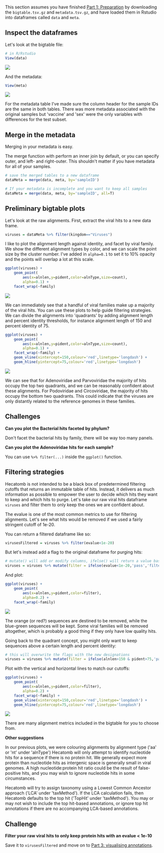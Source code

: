 
This section assumes you have finished [Part 1: Preparation](tutorialPt1.md) by downloading the `bigtable.tsv.gz` and `metadata.tsv.gz`, 
and have loaded them in Rstudio into dataframes called `data` and `meta`.

## Inspect the dataframes

Let's look at the bigtable file:

```R
# in R/Rstudio
View(data)
```

[![](img/tuteDataTable.png)](img/tuteDataTable.png)

And the metadata:

```R
View(meta)
```

![](img/tuteMetaTable.png)

For the metadata table I've made sure the column header for the sample IDs are the same in both tables.
There was more metadata associated with the original samples but 'vaccine' and 'sex' were the only variables with differences for the test subset.

## Merge in the metadata

Merging in your metadata is easy.

The merge function with perform an inner join by default, or you can specify outer, and left- and right-outer.
This shouldn't matter if you have metadata for all of your samples.

```R
# save the merged tables to a new dataframe
dataMeta = merge(data, meta, by='sampleID')

# If your metadata is incomplete and you want to keep all samples
dataMeta = merge(data, meta, by='sampleID', all=T)
```

## Preliminary bigtable plots

Let's look at the raw alignments.
First, extract the viral hits to a new data frame. 

```R
viruses = dataMeta %>% filter(kingdom=="Viruses")
```

I like to plot the alignment length against identity, and facet by viral family.
We show the different alignment types by color, and we can scale the point size by the cluster number.
I've added in `alpha=0.1` to set it to 10% opacity and the points will overlap a lot at this scale.

```R
ggplot(viruses) + 
    geom_point(
        aes(x=alnlen,y=pident,color=alnType,size=count),
        alpha=0.1) + 
    facet_wrap(~family)
```

[![](img/tuteAlnPidFam.png)](img/tuteAlnPidFam.png)

We can immediately see that a handful of viral families make up a majority of the viral hits.
You can use these plots to help guide filtering strategies.
We can divide the alignments into 'quadrants' by adding alignment length and percent identity thresholds,
for instance alignment length of 150 and percent identity of 75. 

```R
ggplot(viruses) +
    geom_point(
        aes(x=alnlen,y=pident,color=alnType,size=count),
        alpha=0.1) +
    facet_wrap(~family) +
    geom_vline(xintercept=150,colour='red',linetype='longdash') +
    geom_hline(yintercept=75,colour='red',linetype='longdash')
```

[![](img/tuteAlnPidFamQuad.png)](img/tuteAlnPidFamQuad.png)

We can see that for Adenoviridae and Parvoviridae the majority of hits occupy the top two quadrants, 
and we can be reasonably confident about these alignments.
For Podoviridae and Circoviridae, the majority of hits occupy the bottom two quadrants.
This could indicate that the viruses are only distantly related to the reference genomes in these families.

## Challenges

**Can you plot the Bacterial hits faceted by phylum?**

Don't facet the bacterial hits by family, there will be way too many panels.

**Can you plot the Adenoviridae hits for each sample?**

You can use `%>% filter(...)` inside the `ggplot()` function.


## Filtering strategies

Hecatomb is not intended to be a black box of predetermined filtering cutoffs that returns an immutable table of hits.
Instead, it delivers as much information as possible to empower the user to decide which hits they want to keep and which hits to purge.
Let's take our raw viral hits dataframe `viruses` and filter them to only keep the ones we are confident about.

The evalue is one of the most common metrics to use for filtering alignments.
Let's see what hits would be removed if we used a fairly stringent cutoff of 1e-20.

You can return a filtered dataframe like so:

```R
virusesFiltered = viruses %>% filter(evalue<1e-20)
```

But let's instead add a flag to the original dataframe for purging hits:

```R
# mutate() will add or modify columns, ifelse() will return a value base on a condition
viruses = viruses %>% mutate(filter = ifelse(evalue<1e-20,'pass','filter'))
```

And plot:

```R
ggplot(viruses) +
    geom_point(
        aes(x=alnlen,y=pident,color=filter),
        alpha=0.2) +
    facet_wrap(~family)
```

[![](img/tuteVirEvalFilt.png)](img/tuteVirEvalFilt.png)

The orange (or red?) sequences are destined to be removed, while the blue-green sequences will be kept.
Some viral families will be removed altogether, which is probably a good thing if they only have low quality hits.

Going back to the quadrant concept, you might only want to keep sequences above a certain length and percent identity:

```R
# this will overwrite the flags with the new designations
viruses = viruses %>% mutate(filter = ifelse(alnlen>150 & pident>75,'pass','filter'))
```

Plot with the vertical and horizontal lines to match our cutoffs:

```R
ggplot(viruses) +
    geom_point(
        aes(x=alnlen,y=pident,color=filter),
        alpha=0.2) +
    facet_wrap(~family) +
    geom_vline(xintercept=150,colour='red',linetype='longdash') +
    geom_hline(yintercept=75,colour='red',linetype='longdash')
```

[![](img/tuteVirLenFilt.png)](img/tuteVirLenFilt.png)

There are many alignment metrics included in the bigtable for you to choose from.

**Other suggestions**

In our previous plots, we were colouring alignments by alignment type ('aa' or 'nt' under 'alnType')
Hecatomb will only attempt to identify nucleotide hits for a sequence if there is no protein hit.
We generally expect more protein than nucleotide hits as intergenic space is generally small in viral genomes.
A high nucleotide:protein hit ratio could be the result of false-positive hits, 
and you may wish to ignore nucleotide hits in some circumstances.

Hecatomb will try to assign taxonomy using a Lowest Common Ancestor approach ('LCA' under 'taxMethod').
If the LCA calculation fails, then Hecatomb defaults to the top hit ('TopHit' under 'taxMethod').
You may or may not wish to include the top hit-based annotations, 
or ignore top hit annotations if there are no accompanying LCA-based annotations.

## Challenge

**Filter your raw viral hits to only keep protein hits with an evalue < 1e-10**

Save it to `virusesFiltered` and move on to [Part 3: visualising annotations](tutorialPt3.md).
